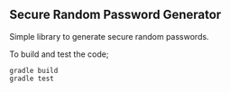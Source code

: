 Secure Random Password Generator
-----------------------------------

Simple library to generate secure random passwords.


To build and test the code;

    gradle build
    gradle test

